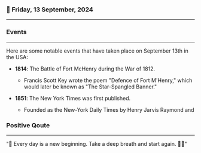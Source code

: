 ### 📅 Friday, 13 September, 2024
------
### Events
------
Here are some notable events that have taken place on September 13th in the USA:

- **1814**: The Battle of Fort McHenry during the War of 1812.
  - Francis Scott Key wrote the poem "Defence of Fort M'Henry," which would later be known as "The Star-Spangled Banner."
  
- **1851**: The New York Times was first published.
  - Founded as the New-York Daily Times by Henry Jarvis Raymond and
### Positive Qoute
------
"🌟 Every day is a new beginning. Take a deep breath and start again. 💪✨"
